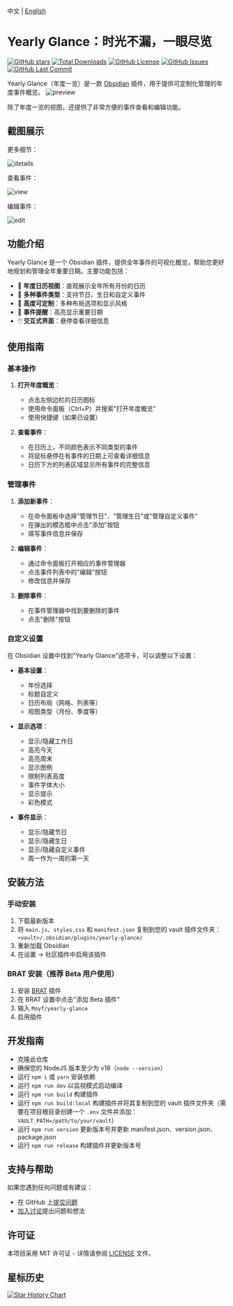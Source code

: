 中文 | [English](./README.md)

# Yearly Glance：时光不漏，一眼尽览

[![GitHub stars](https://img.shields.io/github/stars/Moyf/yearly-glance?style=flat&label=星标)](https://github.com/Moyf/yearly-glance/stargazers)
[![Total Downloads](https://img.shields.io/github/downloads/Moyf/yearly-glance/total?style=flat&label=总下载量)](https://github.com/Moyf/yearly-glance/releases)
[![GitHub License](https://img.shields.io/github/license/Moyf/yearly-glance?style=flat&label=许可证)](https://github.com/Moyf/yearly-glance/blob/master/LICENSE)
[![GitHub Issues](https://img.shields.io/github/issues/Moyf/yearly-glance?style=flat&label=问题)](https://github.com/Moyf/yearly-glance/issues)
[![GitHub Last Commit](https://img.shields.io/github/last-commit/Moyf/yearly-glance?style=flat&label=最后提交)](https://github.com/Moyf/yearly-glance/commits/master)

Yearly Glance（年度一览）是一款 [Obsidian](https://obsidian.md/) 插件，用于提供可定制化管理的年度事件概览。
![preview](./doc/glance-zh.webp)

除了年度一览的视图，还提供了非常方便的事件查看和编辑功能。

## 截图展示

更多细节：

![details](./doc/details-zh.png)

查看事件：

![view](./doc/view-zh.webp)

编辑事件：

![edit](./doc/edit-zh.webp)


## 功能介绍

Yearly Glance 是一个 Obsidian 插件，提供全年事件的可视化概览，帮助您更好地规划和管理全年重要日期。主要功能包括：

- 📅 **年度日历视图**：直观展示全年所有月份的日历
- 🎉 **多种事件类型**：支持节日、生日和自定义事件
- 🎨 **高度可定制**：多种布局选项和显示风格
- 🔔 **事件提醒**：高亮显示重要日期
- 🖱️ **交互式界面**：悬停查看详细信息


## 使用指南

### 基本操作

1. **打开年度概览**：
   - 点击左侧边栏的日历图标
   - 使用命令面板（Ctrl+P）并搜索"打开年度概览"
   - 使用快捷键（如果已设置）

2. **查看事件**：
   - 在日历上，不同颜色表示不同类型的事件
   - 将鼠标悬停在有事件的日期上可查看详细信息
   - 日历下方的列表区域显示所有事件的完整信息

### 管理事件

1. **添加新事件**：
   - 在命令面板中选择"管理节日"、"管理生日"或"管理自定义事件"
   - 在弹出的模态框中点击"添加"按钮
   - 填写事件信息并保存

2. **编辑事件**：
   - 通过命令面板打开相应的事件管理器
   - 点击事件列表中的"编辑"按钮
   - 修改信息并保存

3. **删除事件**：
   - 在事件管理器中找到要删除的事件
   - 点击"删除"按钮

### 自定义设置

在 Obsidian 设置中找到"Yearly Glance"选项卡，可以调整以下设置：

- **基本设置**：
  - 年份选择
  - 标题自定义
  - 日历布局（网格、列表等）
  - 视图类型（月份、季度等）

- **显示选项**：
  - 显示/隐藏工作日
  - 高亮今天
  - 高亮周末
  - 显示图例
  - 限制列表高度
  - 事件字体大小
  - 显示提示
  - 彩色模式

- **事件显示**：
  - 显示/隐藏节日
  - 显示/隐藏生日
  - 显示/隐藏自定义事件
  - 周一作为一周的第一天

## 安装方法

### 手动安装

1. 下载最新版本
2. 将 `main.js`、`styles.css` 和 `manifest.json` 复制到您的 vault 插件文件夹：`<vault>/.obsidian/plugins/yearly-glance/`
3. 重新加载 Obsidian
4. 在设置 → 社区插件中启用该插件

### BRAT 安装（推荐 Beta 用户使用）

1. 安装 [BRAT](https://github.com/TfTHacker/obsidian42-brat) 插件
2. 在 BRAT 设置中点击"添加 Beta 插件"
3. 输入 `Moyf/yearly-glance`
4. 启用插件

## 开发指南

- 克隆此仓库
- 确保您的 NodeJS 版本至少为 v18（`node --version`）
- 运行 `npm i` 或 `yarn` 安装依赖
- 运行 `npm run dev` 以监视模式启动编译
- 运行 `npm run build` 构建插件
- 运行 `npm run build:local` 构建插件并将其复制到您的 vault 插件文件夹（需要在项目根目录创建一个 `.env` 文件并添加：`VAULT_PATH=/path/to/your/vault`）
- 运行 `npm run version` 更新版本号并更新 manifest.json、version.json、package.json
- 运行 `npm run release` 构建插件并更新版本号

## 支持与帮助

如果您遇到任何问题或有建议：
- 在 GitHub 上[提交问题](https://github.com/Moyf/yearly-glance/issues)
- [加入讨论](https://github.com/Moyf/yearly-glance/discussions)提出问题和想法

## 许可证

本项目采用 MIT 许可证 - 详情请参阅 [LICENSE](LICENSE) 文件。 

## 星标历史

[![Star History Chart](https://api.star-history.com/svg?repos=Moyf/yearly-glance&type=Timeline)](https://www.star-history.com/#Moyf/yearly-glance&Timeline)